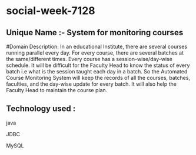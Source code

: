 # social-week-7128

## Unique Name :- System for monitoring courses

#Domain Description: In an educational Institute, there are several courses running parallel every day. For every course, there are several batches at the same/different times. Every course has a session-wise/day-wise schedule. It will be difficult for the Faculty Head to know the status of every batch i.e what is the session taught each day in a batch. So the Automated Course Monitoring System will keep the records of all the courses, batches, faculties, and the day-wise update for every batch. It will also help the Faculty Head to maintain the course plan.





## Technology used :
java

JDBC

MySQL
